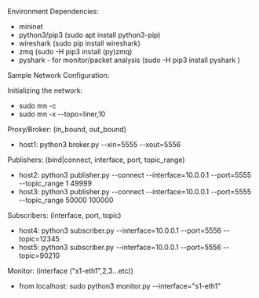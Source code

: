 Environment Dependencies:
- mininet
- python3/pip3 (sudo apt install python3-pip)
- wireshark (sudo pip install wireshark)
- zmq (sudo -H pip3 install (py)zmq)
- pyshark - for monitor/packet analysis (sudo -H pip3 install pyshark )


Sample Network Configuration:

Initializing the network:
- sudo mn -c
- sudo mn -x --topo=liner,10

Proxy/Broker: (in_bound, out_bound)
- host1: python3 broker.py --xin=5555 --xout=5556

Publishers: (bind|connect, interface, port, topic_range)
- host2: python3 publisher.py --connect --interface=10.0.0.1 --port=5555 --topic_range 1 49999
- host3: python3 publisher.py --connect --interface=10.0.0.1 --port=5555 --topic_range 50000 100000

Subscribers: (interface, port, topic)
- host4: python3 subscriber.py --interface=10.0.0.1 --port=5556 --topic=12345
- host5: python3 subscriber.py --interface=10.0.0.1 --port=5556 --topic=90210

Monitor: (interface ("s1-eth1",2,3...etc))
- from localhost: sudo python3 monitor.py --interface="s1-eth1"
